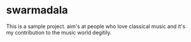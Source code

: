 # swarmadala
This is a sample project. aim's at people who love classical music and it's my contribution to the music world degitily.
